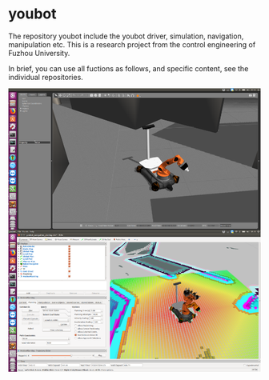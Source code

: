 # youbot
The repository youbot include the youbot driver, simulation, navigation, manipulation etc. This is a research project from the control engineering of Fuzhou University. 

In brief, you can use all fuctions as follows, and specific content, see the individual repositories.

![](https://github.com/HuangXiaoquan127/MarkdownPictures/raw/master/Screenshot%20from%202018-08-02%2009-10-46.png) 
